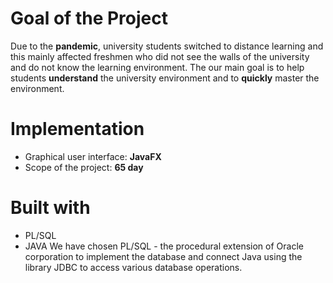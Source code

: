 # **Goal of the Project**
Due to the **pandemic**, university students switched to distance learning and this mainly affected freshmen who did not see the walls of the university and do not know the learning environment.
The our main goal is to help students **understand** the university environment and to **quickly** master the environment.


# **Implementation**
  * Graphical user interface: **JavaFX**
  * Scope of the project: **65 day**
  

# **Built with**
  * PL/SQL
  * JAVA
  We have chosen PL/SQL - the procedural extension of Oracle corporation to implement the database and connect Java using the library JDBC to access various database operations.
  
